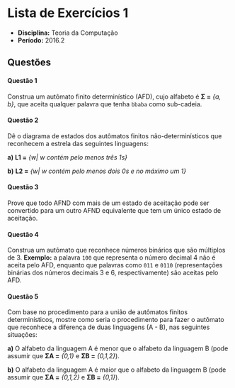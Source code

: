 # Lista de Exercícios 1

- **Disciplina:** Teoria da Computação
- **Período:** 2016.2

## Questões

#### Questão 1 

Construa um autômato finito determinístico (AFD), cujo alfabeto é **Σ =** *{a, b}*, que aceita qualquer palavra que tenha `bbaba` como sub-cadeia.

#### Questão 2 

Dê o diagrama de estados dos autômatos finitos não-determinísticos que reconhecem a estrela das seguintes linguagens:

**a)** **L1 =** *{w| w contém pelo menos três 1s}*

**b)** **L2 =** *{w| w contém pelo menos dois 0s e no máximo um 1}*

#### Questão 3

Prove que todo AFND com mais de um estado de aceitação pode ser convertido para um outro AFND equivalente que tem um único estado de aceitação.

#### Questão 4

Construa um autômato que reconhece números binários que são múltiplos de 3. **Exemplo:** a palavra `100` que representa o número decimal 4 não é aceita pelo AFD, enquanto que palavras como `011` e `0110` (representações binárias dos números decimais 3 e 6, respectivamente) são aceitas pelo AFD.

#### Questão 5

Com base no procedimento para a união de autômatos finitos determinísticos, mostre como seria o procedimento para fazer o autômato que reconhece a diferença de duas linguagens (A - B), nas seguintes situações:

**a)** O alfabeto da linguagem A é menor que o alfabeto da linguagem B (pode assumir que **ΣA =** *{0,1}* e **ΣB =** *{0,1,2}*).

**b)** O alfabeto da linguagem A é maior que o alfabeto da linguagem B (pode assumir que **ΣA =** *{0,1,2}* e **ΣB =** *{0,1}*).
